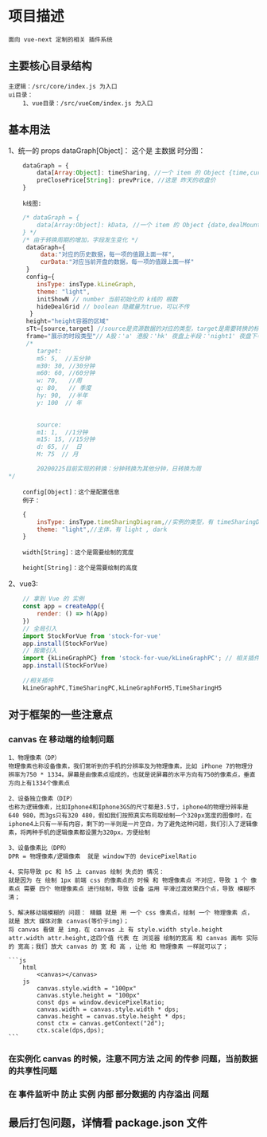 
# 项目描述
    面向 vue-next 定制的相关 插件系统
## 主要核心目录结构
    主逻辑：/src/core/index.js 为入口
    ui目录：
        1、vue目录：/src/vueCom/index.js 为入口
## 基本用法
1、统一的 props
        dataGraph[Object]： 这个是 主数据
        时分图：
```js
    dataGraph = {
        data[Array:Object]: timeSharing, //一个 item 的 Object {time,curPrice,rate,totalMoney,avPrice,dealMount};分别对应的意义{时间,当前价,收益率,成交总价,平均价,成交量}
        preClosePrice[String]: prevPrice, //这是 昨天的收盘价
    }
```

        k线图:
```js
    /* dataGraph = {
        data[Array:Object]: kData, //一个 item 的 Object {date,dealMount,open,high,low,close,rate};分别对应的意义{日期,成交量,开盘价,最高价,最低价,收盘价,收益率}
    } */
    /* 由于转换周期的增加，字段发生变化 */
     dataGraph={
         data:"对应的历史数据，每一项的值跟上面一样",
         curData:"对应当前开盘的数据，每一项的值跟上面一样"
     } 
     config={
        insType: insType.kLineGraph,
        theme: "light",
        initShowN // number 当前初始化的 k线的 根数
        hideDealGrid // boolean 隐藏量为true，可以不传
      }
     height="height容器的区域"
     sTt=[source,target] //source是资源数据的对应的类型，target是需要转换的标准
     frame="展示的时段类型"// A股：'a' 港股：'hk' 夜盘上半段：'night1' 夜盘下半段：'night2'    //鄢志伟 2021/3/11
     /* 
        target:
        m5: 5,  //五分钟
        m30: 30, //30分钟
        m60: 60, //60分钟
        w: 70,   //周
        q: 80,   // 季度
        hy: 90,  //半年
        y: 100  // 年
        

        source:
        m1: 1,  //1分钟
        m15: 15, //15分钟
        d: 65, //  日
        M: 75  // 月

        20200225目前实现的转换：分钟转换为其他分钟，日转换为周
*/
```

        config[Object]：这个是配置信息
        例子：
```js
    {
        insType: insType.timeSharingDiagram,//实例的类型，有 timeSharingDiagram: "0",kLineGraph: "1"
        theme: "light",//主体，有 light , dark
    }
```

        width[String]：这个是需要绘制的宽度

        height[String]：这个是需要绘制的高度

2、vue3:
```js
    // 拿到 Vue 的 实例
    const app = createApp({
        render: () => h(App)
    })
    // 全局引入
    import StockForVue from 'stock-for-vue'
    app.install(StockForVue)
    // 按需引入
    import {kLineGraphPC} from 'stock-for-vue/kLineGraphPC'; // 相关插件都是这样引入
    app.install(StockForVue)
    
    //相关插件
    kLineGraphPC,TimeSharingPC,kLineGraphForH5,TimeSharingH5
```


## 对于框架的一些注意点

### canvas 在 移动端的绘制问题

    1、物理像素（DP）
    物理像素也称设备像素，我们常听到的手机的分辨率及为物理像素，比如 iPhone 7的物理分辨率为750 * 1334。屏幕是由像素点组成的，也就是说屏幕的水平方向有750的像素点，垂直方向上有1334个像素点

    2、设备独立像素（DIP）
    也称为逻辑像素，比如Iphone4和Iphone3GS的尺寸都是3.5寸，iphone4的物理分辨率是640 980，而3gs只有320 480，假如我们按照真实布局取绘制一个320px宽度的图像时，在iphone4上只有一半有内容，剩下的一半则是一片空白，为了避免这种问题，我们引入了逻辑像素，将两种手机的逻辑像素都设置为320px，方便绘制

    3、设备像素比（DPR）
    DPR = 物理像素/逻辑像素  就是 window下的 devicePixelRatio

    4、实际导致 pc 和 h5 上 canvas 绘制 失贞的 情况：
    就是因为 在 绘制 1px 前端 css 的像素点的 时候 和 物理像素点 不对应，导致 1 个 像素点 需要 四个 物理像素点 进行绘制，导致 设备 运用 平滑过渡效果四个点，导致 模糊不清；

    5、解决移动端模糊的 问题： 精髓 就是 用 一个 css 像素点，绘制 一个 物理像素 点，就是 放大 媒体对象 canvas(等价于img)；
    将 canvas 看做 是 img，在 canvas 上 有 style.width style.height attr.width attr.height,这四个值 代表 在 浏览器 绘制的宽高 和 canvas 画布 实际 的 宽高；我们 放大 canvas 的 宽 和 高 ，让他 和 物理像素 一样就可以了；

    ```js
        html 
            <canvas></canvas>
        js
            canvas.style.width = "100px"
            canvas.style.height = "100px"
            const dps = window.devicePixelRatio;
            canvas.width = canvas.style.width * dps;
            canvas.height = canvas.style.height * dps;
            const ctx = canvas.getContext("2d");
            ctx.scale(dps,dps);
    ```
### 在实例化 canvas 的时候，注意不同方法 之间 的传参 问题，当前数据的共享性问题

### 在 事件监听中 防止 实例 内部 部分数据的 内存溢出 问题

## 最后打包问题，详情看 package.json 文件




